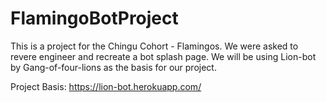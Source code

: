 # FlamingoBotProject

This is a project for the Chingu Cohort - Flamingos. We were asked to revere engineer and recreate a bot splash page. We will be using Lion-bot by Gang-of-four-lions as the basis for our project. 

Project Basis: https://lion-bot.herokuapp.com/
